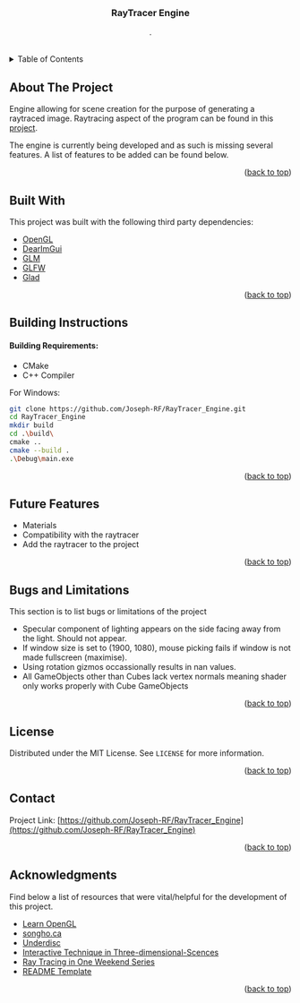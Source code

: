 <a id="readme-top"></a>

<br />
<div align="center">

  <h3 align="center">RayTracer Engine</h3>

  <p align="center">
    . 
    <br />
    <br />
  </p>
</div>

<!-- TABLE OF CONTENTS -->
<details>
  <summary>Table of Contents</summary>
  <ol>
    <li><a href="#about-the-project">About The Project</a></li>
    <li><a href="#built-with">Built With</a></li>
    <li><a href="#building-instructions">Building Instructions</a></li>
    <li><a href="#future-features">Future Features</a></li>
    <li><a href="#bugs-and-limitations">Bugs and Limitations</a></li>
    <li><a href="#license">License</a></li>
    <li><a href="#contact">Contact</a></li>
    <li><a href="#acknowledgments">Acknowledgments</a></li>
  </ol>
</details>



<!-- ABOUT THE PROJECT -->
## About The Project

Engine allowing for scene creation for the purpose of generating a raytraced image. Raytracing aspect of the program can be found in this [project](https://github.com/Joseph-RF/RayTracer/).

The engine is currently being developed and as such is missing several features. A list of features to be added can be found below.

<p align="right">(<a href="#readme-top">back to top</a>)</p>

## Built With

This project was built with the following third party dependencies:

* [OpenGL][OpenGL-url]
* [DearImGui](https://github.com/ocornut/imgui)
* [GLM](https://glm.g-truc.net/0.9.9/index.html)
* [GLFW](https://www.glfw.org/)
* [Glad](https://github.com/premake-libs/glad?tab=readme-ov-file)

<p align="right">(<a href="#readme-top">back to top</a>)</p>

<!-- BUILDING INSTRUCTIONS -->
## Building Instructions

#### Building Requirements:
* CMake
* C++ Compiler

For Windows:
```bash
git clone https://github.com/Joseph-RF/RayTracer_Engine.git
cd RayTracer_Engine
mkdir build
cd .\build\
cmake ..
cmake --build .
.\Debug\main.exe
```

<p align="right">(<a href="#readme-top">back to top</a>)</p>

<!-- FUTURE FEATURES -->
## Future Features

* Materials
* Compatibility with the raytracer
* Add the raytracer to the project

<p align="right">(<a href="#readme-top">back to top</a>)</p>

<!-- BUGS AND LIMITATIONS -->
## Bugs and Limitations

This section is to list bugs or limitations of the project

* Specular component of lighting appears on the side facing away from the light. Should not appear.
* If window size is set to (1900, 1080), mouse picking fails if window is not made fullscreen (maximise).
* Using rotation gizmos occassionally results in nan values.
* All GameObjects other than Cubes lack vertex normals meaning shader only works properly with Cube GameObjects

<p align="right">(<a href="#readme-top">back to top</a>)</p>

<!-- LICENSE -->
## License

Distributed under the MIT License. See `LICENSE` for more information.

<p align="right">(<a href="#readme-top">back to top</a>)</p>

<!-- CONTACT -->
## Contact

Project Link: [https://github.com/Joseph-RF/RayTracer_Engine](https://github.com/Joseph-RF/RayTracer_Engine)

<p align="right">(<a href="#readme-top">back to top</a>)</p>



<!-- ACKNOWLEDGMENTS -->
## Acknowledgments

Find below a list of resources that were vital/helpful for the development of this project.

* [Learn OpenGL](https://learnopengl.com/)
* [songho.ca](https://www.songho.ca/opengl/gl_cylinder.html#:~:text=In%20order%20to%20draw%20the,side%20is%202%20%C3%97%20sectorCount.)
* [Underdisc](https://underdisc.net/index.html)
* [Interactive Technique in Three-dimensional-Scences](https://www.codeproject.com/Articles/35139/Interactive-Techniques-in-Three-dimensional-Scenes)
* [Ray Tracing in One Weekend Series](https://raytracing.github.io/)
* [README Template](https://github.com/othneildrew/Best-README-Template)

<p align="right">(<a href="#readme-top">back to top</a>)</p>



<!-- MARKDOWN LINKS -->
<!-- https://www.markdownguide.org/basic-syntax/#reference-style-links -->

[OpenGL-url]: https://www.opengl.org/
[OpenGL-logo]: https://img.shields.io/badge/OpenGL-FFFFFF?style=for-the-badge&logo=opengl